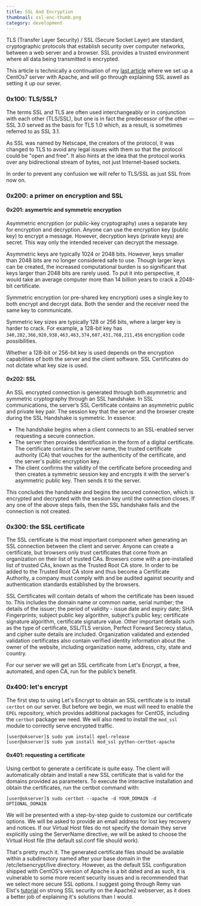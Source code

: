 ```yaml
---
title: SSL And Encryption
thumbnail: ssl-enc-thumb.png
category: development
---
```


TLS (Transfer Layer Security) / SSL (Secure Socket Layer) are standard, cryptographic protocols that establish security over computer networks, between a web server and a browser. SSL provides a trusted environment where all data being transmitted is encrypted.

This article is technically a continuation of my [last article](/article/lamp_stack_on_centos) where we set up a CentOs7 server with Apache, and will go through explaining SSL aswell as setting it up our sever.

### 0x100: TLS/SSL?

The terms SSL and TLS are often used interchangeably or in conjunction with each other (TLS/SSL), but one is in fact the predecessor of the other — SSL 3.0 served as the basis for TLS 1.0 which, as a result, is sometimes referred to as SSL 3.1.

As SSL was named by Netscape, the creators of the protocol, it was changed to TLS to avoid any legal issues with them so that the protocol could be "open and free". It also hints at the idea that the protocol works over any bidirectional stream of bytes, not just Internet-based sockets.

In order to prevent any confusion we will refer to TLS/SSL as just SSL from now on.

### 0x200: a primer on encryption and SSL

#### 0x201: asymertric and symmetric encryption

Asymmetric encryption (or public-key cryptography) uses a separate key for encryption and decryption. Anyone can use the encryption key (public key) to encrypt a message. However, decryption keys (private keys) are secret. This way only the intended receiver can decrypt the message.

Asymmetric keys are typically 1024 or 2048 bits. However, keys smaller than 2048 bits are no longer considered safe to use. Though larger keys can be created, the increased computational burden is so significant that keys larger than 2048 bits are rarely used. To put it into perspective, it would take an average computer more than 14 billion years to crack a 2048-bit certificate.

Symmetric encryption (or pre-shared key encryption) uses a single key to both encrypt and decrypt data. Both the sender and the receiver need the same key to communicate.

Symmetric key sizes are typically 128 or 256 bits, where a larger key is harder to crack. For example, a 128-bit key has `340,282,366,920,938,463,463,374,607,431,768,211,456` encryption code possibilities.

Whether a 128-bit or 256-bit key is used depends on the encryption capabilities of both the server and the client software. SSL Certificates do not dictate what key size is used.

#### 0x202: SSL

An SSL encrypted connection is generated through both asymmetric and symmetric cryptography through an SSL handshake. In SSL communications, the server’s SSL Certificate contains an asymmetric public and private key pair. The session key that the server and the browser create during the SSL Handshake is symmetric. In essence:

* The handshake begins when a client connects to an SSL-enabled server requesting a secure connection.
* The server then provides identification in the form of a digital certificate. The certificate contains the server name, the trusted certificate authority (CA) that vouches for the authenticity of the certificate, and the server's public encryption key.
* The client confirms the validity of the certificate before proceeding and then creates a symmetric session key and encrypts it with the server's asymmetric public key. Then sends it to the server.

This concludes the handshake and begins the secured connection, which is encrypted and decrypted with the session key until the connection closes. If any one of the above steps fails, then the SSL handshake fails and the connection is not created.

### 0x300: the SSL certificate

The SSL certificate is the most important component when generating an SSL connection between the client and server. Anyone can create a certificate, but browsers only trust certificates that come from an organization on their list of trusted CAs. Browsers come with a pre-installed list of trusted CAs, known as the Trusted Root CA store. In order to be added to the Trusted Root CA store and thus become a Certificate Authority, a company must comply with and be audited against security and authentication standards established by the browsers.

SSL Certificates will contain details of whom the certificate has been issued to. This includes the domain name or common name, serial number; the details of the issuer; the period of validity - issue date and expiry date; SHA Fingerprints; subject public key algorithm, subject's public key; certificate signature algorithm, certificate signature value. Other important details such as the type of certificate, SSL/TLS version, Perfect Forward Secrecy status, and cipher suite details are included. Organization validated and extended validation certificates also contain verified identity information about the owner of the website, including organization name, address, city, state and country.

For our server we will get an SSL certificate from Let's Encrypt, a free, automated, and open CA, run for the public’s benefit.

### 0x400: let's encrypt

The first step to using Let's Encrypt to obtain an SSL certificate is to install `certbot` on our server. But before we begin, we must will need to enable the `EPEL` repository, which provides additional packages for CentOS, including the `certbot` package we need. We will also need to install the `mod_ssl` module to correctly serve encrypted traffic.

    [user@okserver]$ sudo yum install epel-release
    [user@okserver]$ sudo yum install mod_ssl python-certbot-apache

#### 0x401: requesting a certificate

Using certbot to generate a certificate is quite easy. The client will automatically obtain and install a new SSL certificate that is valid for the domains provided as parameters. To execute the interactive installation and obtain the certificates, run the certbot command with:

    [user@okserver]$ sudo certbot --apache -d YOUR_DOMAIN -d OPTIONAL_DOMAIN

We will be presented with a step-by-step guide to customize our certificate options. We will be asked to provide an email address for lost key recovery and notices. If our Virtual Host files do not specify the domain they serve explicitly using the ServerName directive, we will be asked to choose the Virtual Host file (the default ssl.conf file should work).

That's pretty much it. The generated certificate files should be available within a subdirectory named after your base domain in the /etc/letsencrypt/live directory. However, as the default SSL configuration shipped with CentOS's version of Apache is a bit dated and as such, it is vulnerable to some more recent security issues and is recommended that we select more secure SSL options. I suggest going through Remy van Elst's [tutorial](https://raymii.org/s/tutorials/Strong_SSL_Security_On_Apache2.html) on strong SSL security on the Apache2 webserver, as it does a better job of explaining it's solutions than I would.
